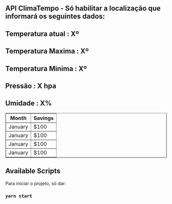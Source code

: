 ## API ClimaTempo - Só habilitar a localização que informará os seguintes dados:


## Temperatura atual : Xº
## Temperatura Maxima : Xº
## Temperatura Minima : Xº
## Pressão : X hpa
## Umidade : X%

<table border="1">
  <tr>
    <th>Month</th>
    <th>Savings</th>
  </tr>
  <tr>
    <td>January</td>
    <td>$100</td>
  </tr>
   <tr>
    <td>January</td>
    <td>$100</td>
  </tr>
     <tr>
    <td>January</td>
    <td>$100</td>
    
  </tr>
     <tr>
    <td>January</td>
    <td>$100</td>
  </tr>
</table>




## Available Scripts

Para iniciar o projeto, só dar:

### `yarn start`

